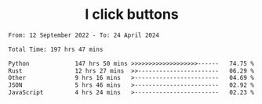 <h1 align="center">
I click buttons
</h1>

<!--START_SECTION:waka-->

```txt
From: 12 September 2022 - To: 24 April 2024

Total Time: 197 hrs 47 mins

Python             147 hrs 50 mins >>>>>>>>>>>>>>>>>>>------   74.75 %
Rust               12 hrs 27 mins  >>-----------------------   06.29 %
Other              9 hrs 16 mins   >------------------------   04.69 %
JSON               5 hrs 46 mins   >------------------------   02.92 %
JavaScript         4 hrs 24 mins   >------------------------   02.23 %
```

<!--END_SECTION:waka-->
